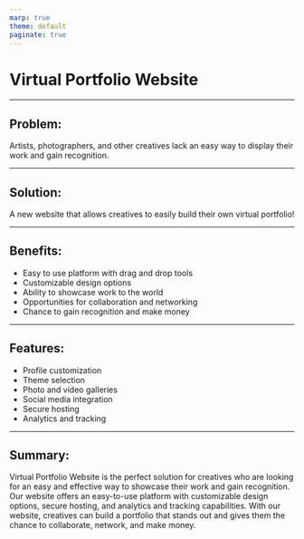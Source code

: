 ```yaml
---
marp: true
theme: default
paginate: true
---
```

# Virtual Portfolio Website

---
## Problem:

Artists, photographers, and other creatives lack an easy way to display their work and gain recognition.

---
## Solution:

A new website that allows creatives to easily build their own virtual portfolio!

---
## Benefits:

- Easy to use platform with drag and drop tools
- Customizable design options
- Ability to showcase work to the world
- Opportunities for collaboration and networking
- Chance to gain recognition and make money

---
## Features:

- Profile customization
- Theme selection
- Photo and video galleries
- Social media integration
- Secure hosting
- Analytics and tracking

---
## Summary:

Virtual Portfolio Website is the perfect solution for creatives who are looking for an easy and effective way to showcase their work and gain recognition. Our website offers an easy-to-use platform with customizable design options, secure hosting, and analytics and tracking capabilities. With our website, creatives can build a portfolio that stands out and gives them the chance to collaborate, network, and make money.
  

